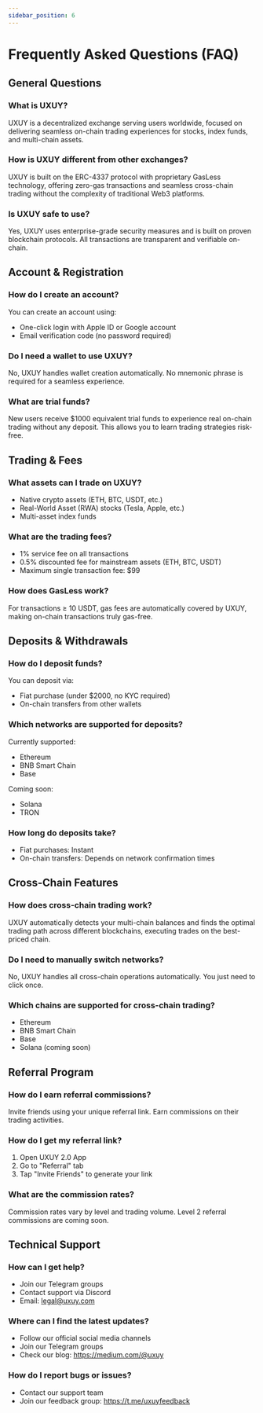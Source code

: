 ```yaml
---
sidebar_position: 6
---
```


# Frequently Asked Questions (FAQ)

## General Questions

### What is UXUY?
UXUY is a decentralized exchange serving users worldwide, focused on delivering seamless on-chain trading experiences for stocks, index funds, and multi-chain assets.

### How is UXUY different from other exchanges?
UXUY is built on the ERC-4337 protocol with proprietary GasLess technology, offering zero-gas transactions and seamless cross-chain trading without the complexity of traditional Web3 platforms.

### Is UXUY safe to use?
Yes, UXUY uses enterprise-grade security measures and is built on proven blockchain protocols. All transactions are transparent and verifiable on-chain.

## Account & Registration

### How do I create an account?
You can create an account using:
- One-click login with Apple ID or Google account
- Email verification code (no password required)

### Do I need a wallet to use UXUY?
No, UXUY handles wallet creation automatically. No mnemonic phrase is required for a seamless experience.

### What are trial funds?
New users receive $1000 equivalent trial funds to experience real on-chain trading without any deposit. This allows you to learn trading strategies risk-free.

## Trading & Fees

### What assets can I trade on UXUY?
- Native crypto assets (ETH, BTC, USDT, etc.)
- Real-World Asset (RWA) stocks (Tesla, Apple, etc.)
- Multi-asset index funds

### What are the trading fees?
- 1% service fee on all transactions
- 0.5% discounted fee for mainstream assets (ETH, BTC, USDT)
- Maximum single transaction fee: $99

### How does GasLess work?
For transactions ≥ 10 USDT, gas fees are automatically covered by UXUY, making on-chain transactions truly gas-free.

## Deposits & Withdrawals

### How do I deposit funds?
You can deposit via:
- Fiat purchase (under $2000, no KYC required)
- On-chain transfers from other wallets

### Which networks are supported for deposits?
Currently supported:
- Ethereum
- BNB Smart Chain
- Base

Coming soon:
- Solana
- TRON

### How long do deposits take?
- Fiat purchases: Instant
- On-chain transfers: Depends on network confirmation times

## Cross-Chain Features

### How does cross-chain trading work?
UXUY automatically detects your multi-chain balances and finds the optimal trading path across different blockchains, executing trades on the best-priced chain.

### Do I need to manually switch networks?
No, UXUY handles all cross-chain operations automatically. You just need to click once.

### Which chains are supported for cross-chain trading?
- Ethereum
- BNB Smart Chain
- Base
- Solana (coming soon)

## Referral Program

### How do I earn referral commissions?
Invite friends using your unique referral link. Earn commissions on their trading activities.

### How do I get my referral link?
1. Open UXUY 2.0 App
2. Go to "Referral" tab
3. Tap "Invite Friends" to generate your link

### What are the commission rates?
Commission rates vary by level and trading volume. Level 2 referral commissions are coming soon.

## Technical Support

### How can I get help?
- Join our Telegram groups
- Contact support via Discord
- Email: legal@uxuy.com

### Where can I find the latest updates?
- Follow our official social media channels
- Join our Telegram groups
- Check our blog: https://medium.com/@uxuy

### How do I report bugs or issues?
- Contact our support team
- Join our feedback group: https://t.me/uxuyfeedback 